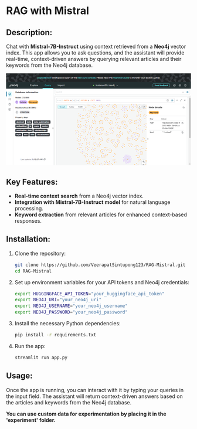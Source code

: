 # RAG with Mistral

## Description:
Chat with **Mistral-7B-Instruct** using context retrieved from a **Neo4j** vector index. This app allows you to ask questions, and the assistant will provide real-time, context-driven answers by querying relevant articles and their keywords from the Neo4j database.

![RAG with Mistral](image.jpg)

## Key Features:
- **Real-time context search** from a Neo4j vector index.
- **Integration with Mistral-7B-Instruct model** for natural language processing.
- **Keyword extraction** from relevant articles for enhanced context-based responses.

## Installation:

1. Clone the repository:
    ```bash
    git clone https://github.com/VeerapatSintupong123/RAG-Mistral.git
    cd RAG-Mistral
    ```

2. Set up environment variables for your API tokens and Neo4j credentials:
    ```bash
    export HUGGINGFACE_API_TOKEN="your_huggingface_api_token"
    export NEO4J_URI="your_neo4j_uri"
    export NEO4J_USERNAME="your_neo4j_username"
    export NEO4J_PASSWORD="your_neo4j_password"
    ```

3. Install the necessary Python dependencies:
    ```bash
    pip install -r requirements.txt
    ```

4. Run the app:
    ```bash
    streamlit run app.py
    ```

## Usage:
Once the app is running, you can interact with it by typing your queries in the input field. The assistant will return context-driven answers based on the articles and keywords from the Neo4j database.

**You can use custom data for experimentation by placing it in the 'experiment' folder.**